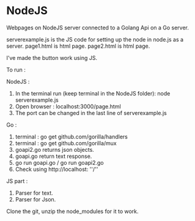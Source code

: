 # NodeJS
Webpages on NodeJS server connected to a Golang Api on a Go server.

serverexample.js is the JS code for setting up the node in node.js as a server.
page1.html is html page.
page2.html is html page.


I've made the button work using JS.

To run :

NodeJS :
1. In the terminal run (keep terminal in the NodeJS folder): node serverexample.js
2. Open browser : localhost:3000/page.html
3. The port can be changed in the last line of serverexample.js 


Go :

1. terminal : go get github.com/gorilla/handlers
2. terminal : go get github.com/gorilla/mux
3. goapi2.go returns json objects.
4. goapi.go return text response.
5. go run goapi.go / go run goapi2.go
6. Check using http://localhost: '<port-number>'/'<name>'

JS part :
1. Parser for text.
2. Parser for Json.

Clone the git, unzip the node_modules for it to work.
